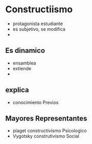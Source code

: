 # Constructiismo
* protagonista estudiante
* es subjetivo, se modifica
* 
## Es dinamico
* ensamblea
* extiende
* 
## explica
* conocimiento Previos

## Mayores Representantes
* piaget constructivismo Psicologico
* Vygotsky construtivismo Social
<!--stackedit_data:
eyJoaXN0b3J5IjpbLTIxMTQ5NzIxMDAsLTk5MzM4OTkwMV19
-->